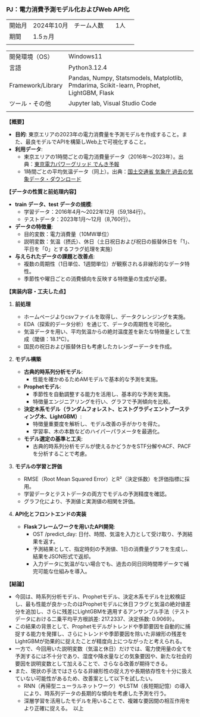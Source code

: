 ### **PJ：電力消費予測モデル化およびWeb API化**

|        |               |          |     |             |     |
| ------ | ------------- | -------- | --- | ----------- | --- |
| 開始月 | 2024年10月    | チーム人数 |     | 1人        |     |
| 期間   | 1.5ヵ月         |          |     |             |     |
|        |               |          |     |             |     |

|                   |                                                                                            |
| ----------------- | ------------------------------------------------------------------------------------------ |
| 開発環境（OS）              | Windows11                                                                                     |
| 言語              | Python3.12.4                                                                                     |
| Framework/Library | Pandas, Numpy, Statsmodels, Matplotlib, Pmdarima, Scikit-learn, Prophet, LightGBM, Flask |                                                                                          |
| ツール・その他    | Jupyter lab, Visual Studio Code                                                                               |
|                   |                                                                  |
**【概要】**

- **目的**: 東京エリアの2023年の電力消費量を予測モデルを作成すること。また、最良モデルでAPIを構築しWeb上で可視化すること。
- **利用データ**:
  - 東京エリアの1時間ごとの電力消費量データ（2016年～2023年）。出典：[東京電力パワーグリッド でんき予報](https://www.tepco.co.jp/forecast/html/download-j.html)
  - 1時間ごとの平均気温データ（同上）。出典：[国土交通省 気象庁 過去の気象データ・ダウンロード](https://www.data.jma.go.jp/risk/obsdl/index.php#)

**【データの性質と前処理内容】**

- **train データ、test データの規模**:
  - 学習データ：2016年4月～2022年12月（59,184行）。
  - テストデータ：2023年1月～12月（8,760行）。
- **データの特徴量**:
  - 目的変数：電力消費量（10MW単位）
  - 説明変数：気温（摂氏）、休日（土日祝日および祝日の振替休日を「1」、平日を「0」とするフラグ処理を実施）
- **与えられたデータの課題と改善点**:
  - 複数の周期性（1日単位、1週間単位）が観察される非線形的なデータ特性。
  - 季節性や曜日ごとの消費傾向を反映する特徴量の生成が必要。

**【実装内容・工夫した点】**

1. **前処理**    
   - ホームページよりcsvファイルを取得し、データクレンジングを実施。
   - EDA（探索的データ分析）を通じて、データの周期性を可視化。 
   - 気温データを用い、平均気温からの絶対温度差を新たな特徴量として生成（閾値：18.1℃）。  
   - 国民の祝日および振替休日も考慮したカレンダーデータを作成。  
 
2. **モデル構築**  
   - **古典的時系列分析モデル**:  
     - 性能を確かめるためAMモデルで基本的な予測を実施。
   - **Prophetモデル**:  
     - 季節性を自動調整する能力を活用し、基本的な予測を実施。  
     - 特徴量エンジニアリングを行い、グラフで予測傾向を比較。  
   - **決定木系モデル（ランダムフォレスト、ヒストグラディエントブースティング木、LightGBM）**:  
     - 特徴量重要度を解析し、モデル改善の手がかりを得た。  
     - 学習率、木の本数などのハイパーパラメータを最適化。  
   - **モデル選定の基準と工夫**:  
     - 古典的時系列分析モデルが使えるかどうかをSTF分解やACF、PACFを分析することで考慮。 

3. **モデルの学習と評価**  
   - RMSE（Root Mean Squared Error）とR²（決定係数）を評価指標に採用。  
   - 学習データとテストデータの両方でモデルの予測精度を確認。  
   - グラフ化により、予測値と実測値の相関を評価。

4. **API化とフロントエンドの実装**
   - **Flaskフレームワークを用いたAPI開発**:
     - OST /predict_day: 日付、時間、気温を入力として受け取り、予測結果を返す。
     - 予測結果として、指定時刻の予測値、1日の消費量グラフを生成し、結果をJSON形式で返却。
     - 入力データに気温がない場合でも、過去の同日同時間帯データで補完可能な仕組みを導入。

**【結論】**
   - 今回は、時系列分析モデル、Prophetモデル、決定木系モデルを比較検証し、最も性能が良かったのはProphetモデルに休日フラグと気温の絶対値差分を追加し、さらに残差にLightGBMを適用するアンサンブル手法（テストデータにおける二乗平均平方根誤差: 217.2337、決定係数: 0.9069）。
   - この結果の背景として、Prophetモデルがトレンドや季節要因を自動的に捕捉する能力を発揮し、さらにトレンドや季節要因を除いた非線形の残差をLightGBMが効果的に捉えたことが精度向上につながったと考えられる。
   - 一方で、今回用いた説明変数（気温と休日）だけでは、電力使用量の全てを予測するには不十分であり、湿度や降水量などの気象要因や、新たな社会的要因を説明変数として加えることで、さらなる改善が期待できる。
   - また、現状の手法ではさらなる非線形性の捉え方や長期依存性を十分に扱えていない可能性があるため、改善案として以下を試したい。
     - RNN（再帰型ニューラルネットワーク）やLSTM（長短期記憶）の導入により、時系列データの長期的な傾向を考慮した予測を行う。
     - 深層学習を活用したモデルを用いることで、複雑な要因間の相互作用をより正確に捉える。　以上